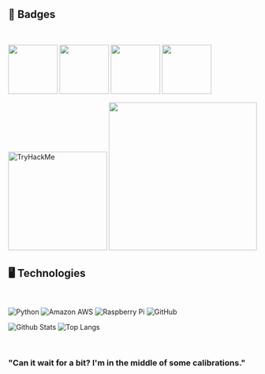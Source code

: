 ## :space_invader: Badges ##

<br />

<img src="https://images.credly.com/size/340x340/images/ba1b8072-8ebe-432c-88e5-05bc809c624a/CompTIA_CSAP.png" width="100"> <img src="https://images.credly.com/size/340x340/images/5cb4b153-44d8-410c-97c6-6afba3faa4af/Comptia_CySA_2Bce.png" width="100"> <img src="https://images.credly.com/size/340x340/images/74790a75-8451-400a-8536-92d792c5184a/CompTIA_Security_2Bce.png" width="100"> <img src="https://images.credly.com/size/340x340/images/e1fc05b2-959b-45a4-8d20-124b1df121fe/CompTIA_Network_2Bce.png" width="100">


<img src="https://tryhackme-badges.s3.amazonaws.com/hoorrorclause.png" alt="TryHackMe" width="200"> <img src="https://www.codewars.com/users/horrorclause/badges/large" width="300"> 


## :desktop_computer: Technologies ##

<br />

![Python](https://img.shields.io/badge/-Python-black?style=flat-square&logo=Python)
![Amazon AWS](https://img.shields.io/badge/Amazon%20AWS-232F3E?style=flat-square&logo=amazon-aws)
![Raspberry Pi](https://img.shields.io/badge/-Raspberry%20Pi-C51A4A?style=flat-square&logo=Raspberry-Pi)
![GitHub](https://img.shields.io/badge/-GitHub-181717?style=flat-square&logo=github)


![Github Stats](https://github-readme-stats.vercel.app/api?username=horrorclause&count_private=true&show_icons=true&include_all_commits=true)
![Top Langs](https://github-readme-stats.vercel.app/api/top-langs/?username=horrorclause&hide=TeX&layout=compact)

<br />

### "Can it wait for a bit? I'm in the middle of some calibrations." ###


<!--
**horrorclause/horrorclause** is a ✨ _special_ ✨ repository because its `README.md` (this file) appears on your GitHub profile.

Here are some ideas to get you started:

- 🔭 I’m currently working on ...
- 🌱 I’m currently learning ...
- 👯 I’m looking to collaborate on ...
- 🤔 I’m looking for help with ...
- 💬 Ask me about ...
- 📫 How to reach me: ...
- 😄 Pronouns: ...
- ⚡ Fun fact: ...
-->
